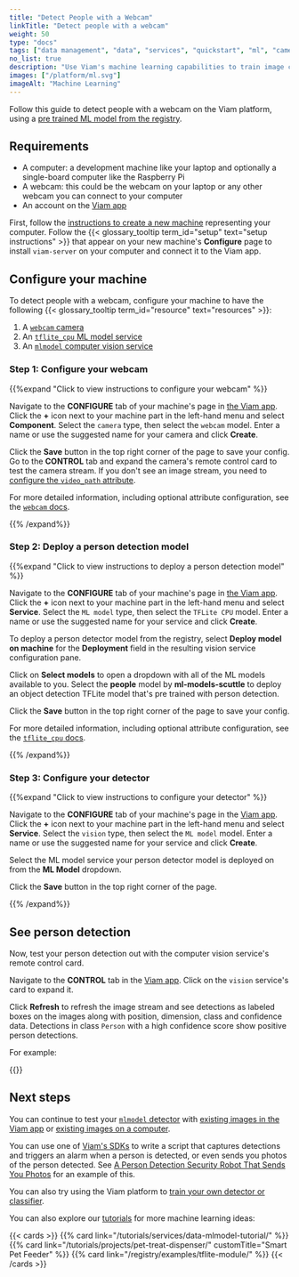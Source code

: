 ```yaml
---
title: "Detect People with a Webcam"
linkTitle: "Detect people with a webcam"
weight: 50
type: "docs"
tags: ["data management", "data", "services", "quickstart", "ml", "camera", "webcam"]
no_list: true
description: "Use Viam's machine learning capabilities to train image classification models and deploy these models to your machines."
images: ["/platform/ml.svg"]
imageAlt: "Machine Learning"
---
```


Follow this guide to detect people with a webcam on the Viam platform, using a [pre trained ML model from the registry](https://app.viam.com/ml-model/ml-models-scuttle/people).

## Requirements

- A computer: a development machine like your laptop and optionally a single-board computer like the Raspberry Pi
- A webcam: this could be the webcam on your laptop or any other webcam you can connect to your computer
- An account on the [Viam app](https://app.viam.com)

First, follow the [instructions to create a new machine](/cloud/machines/#add-a-new-machine) representing your computer.
Follow the {{< glossary_tooltip term_id="setup" text="setup instructions" >}} that appear on your new machine's **Configure** page to install `viam-server` on your computer and connect it to the Viam app.

## Configure your machine

To detect people with a webcam, configure your machine to have the following {{< glossary_tooltip term_id="resource" text="resources" >}}:

1. A [`webcam` camera](/components/camera/webcam/)
2. An [`tflite_cpu` ML model service](/services/ml/deploy/tflite_cpu/)
3. An [`mlmodel` computer vision service](/services/vision/mlmodel/)

### Step 1: Configure your webcam

{{%expand "Click to view instructions to configure your webcam" %}}

Navigate to the **CONFIGURE** tab of your machine's page in [the Viam app](https://app.viam.com).
Click the **+** icon next to your machine part in the left-hand menu and select **Component**.
Select the `camera` type, then select the `webcam` model.
Enter a name or use the suggested name for your camera and click **Create**.

Click the **Save** button in the top right corner of the page to save your config.
Go to the **CONTROL** tab and expand the camera's remote control card to test the camera stream.
If you don't see an image stream, you need to [configure the `video_path` attribute](/components/camera/webcam/#using-video-path).

For more detailed information, including optional attribute configuration, see the [`webcam` docs](/components/camera/webcam/).

{{% /expand%}}

### Step 2: Deploy a person detection model

{{%expand "Click to view instructions to deploy a person detection model" %}}

Navigate to the **CONFIGURE** tab of your machine's page in [the Viam app](https://app.viam.com).
Click the **+** icon next to your machine part in the left-hand menu and select **Service**.
Select the `ML model` type, then select the `TFLite CPU` model.
Enter a name or use the suggested name for your service and click **Create**.

To deploy a person detector model from the registry, select **Deploy model on machine** for the **Deployment** field in the resulting vision service configuration pane.

Click on **Select models** to open a dropdown with all of the ML models available to you.
Select the **people** model by **ml-models-scuttle** to deploy an object detection TFLite model that's pre trained with person detection.

Click the **Save** button in the top right corner of the page to save your config.

For more detailed information, including optional attribute configuration, see the [`tflite_cpu` docs](/services/ml/deploy/tflite_cpu/).

{{% /expand%}}

### Step 3: Configure your detector

{{%expand "Click to view instructions to configure your detector" %}}

Navigate to the **CONFIGURE** tab of your machine's page in the [Viam app](https://app.viam.com).
Click the **+** icon next to your machine part in the left-hand menu and select **Service**.
Select the `vision` type, then select the `ML model` model.
Enter a name or use the suggested name for your service and click **Create**.

Select the ML model service your person detector model is deployed on from the **ML Model** dropdown.

Click the **Save** button in the top right corner of the page.

{{% /expand%}}

## See person detection

Now, test your person detection out with the computer vision service's remote control card.

Navigate to the **CONTROL** tab in the [Viam app](https://app.viam.com).
Click on the `vision` service's card to expand it.

Click **Refresh** to refresh the image stream and see detections as labeled boxes on the images along with position, dimension, class and confidence data.
Detections in class `Person` with a high confidence score show positive person detections.

For example:

{{<imgproc src="/get-started/quickstarts/vision-card.jpg" resize="x1100" declaredimensions=true alt="Positive person detection on the vision card." >}}

## Next steps

You can continue to test your [`mlmodel` detector](/services/vision/mlmodel/#test-your-detector-or-classifier) with [existing images in the Viam app](/services/vision/mlmodel/#existing-images-in-the-cloud) or [existing images on a computer](/services/vision/mlmodel/#existing-images-on-your-machine).

You can use one of [Viam's SDKs](/sdks/) to write a script that captures detections and triggers an alarm when a person is detected, or even sends you photos of the person detected.
See [A Person Detection Security Robot That Sends You Photos](/tutorials/projects/send-security-photo/#use-the-viam-python-sdk-to-control-your-security-robot) for an example of this.

You can also try using the Viam platform to [train your own detector or classifier](/use-cases/deploy-ml/).

You can also explore our [tutorials](/tutorials/) for more machine learning ideas:

{{< cards >}}
{{% card link="/tutorials/services/data-mlmodel-tutorial/" %}}
{{% card link="/tutorials/projects/pet-treat-dispenser/" customTitle="Smart Pet Feeder" %}}
{{% card link="/registry/examples/tflite-module/" %}}
{{< /cards >}}
